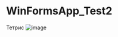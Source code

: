 # WinFormsApp_Test2
Тетрис
![image](https://user-images.githubusercontent.com/106015038/185798107-65559193-1908-46ef-ae73-cee9e28fbfc6.png)
